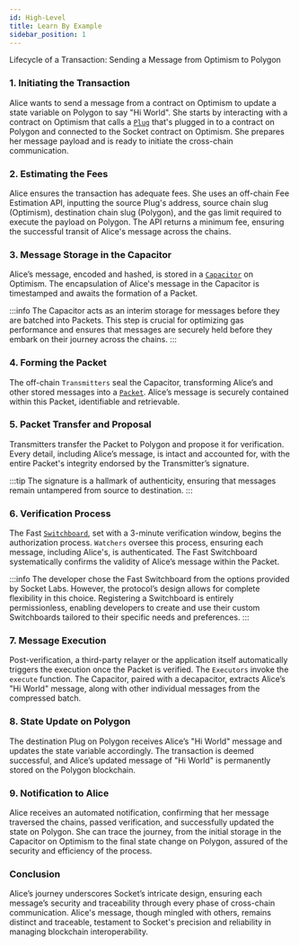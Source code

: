 ```yaml
---
id: High-Level
title: Learn By Example
sidebar_position: 1
---
```


Lifecycle of a Transaction: Sending a Message from Optimism to Polygon

### 1. **Initiating the Transaction**

Alice wants to send a message from a contract on Optimism to update a state variable on Polygon to say "Hi World". She starts by interacting with a contract on Optimism that calls a [`Plug`](./Components/Plugs) that's plugged in to a contract on Polygon and connected to the Socket contract on Optimism. She prepares her message payload and is ready to initiate the cross-chain communication.

### 2. **Estimating the Fees**

Alice ensures the transaction has adequate fees. She uses an off-chain Fee Estimation API, inputting the source Plug's address, source chain slug (Optimism), destination chain slug (Polygon), and the gas limit required to execute the payload on Polygon. The API returns a minimum fee, ensuring the successful transit of Alice's message across the chains.

### 3. **Message Storage in the Capacitor**

Alice’s message, encoded and hashed, is stored in a [`Capacitor`](./Components/Capacitor) on Optimism. The encapsulation of Alice's message in the Capacitor is timestamped and awaits the formation of a Packet.

:::info
The Capacitor acts as an interim storage for messages before they are batched into Packets. This step is crucial for optimizing gas performance and ensures that messages are securely held before they embark on their journey across the chains.
:::

### 4. **Forming the Packet**

The off-chain `Transmitters` seal the Capacitor, transforming Alice’s and other stored messages into a [`Packet`](./Components/Packet). Alice’s message is securely contained within this Packet, identifiable and retrievable.

### 5. **Packet Transfer and Proposal**

Transmitters transfer the Packet to Polygon and propose it for verification. Every detail, including Alice’s message, is intact and accounted for, with the entire Packet's integrity endorsed by the Transmitter’s signature.

:::tip
The signature is a hallmark of authenticity, ensuring that messages remain untampered from source to destination.
:::

### 6. **Verification Process**

The Fast [`Switchboard`](./Components/Switchboard), set with a 3-minute verification window, begins the authorization process. `Watchers` oversee this process, ensuring each message, including Alice's, is authenticated. The Fast Switchboard systematically confirms the validity of Alice’s message within the Packet.

:::info
The developer chose the Fast Switchboard from the options provided by Socket Labs. However, the protocol’s design allows for complete flexibility in this choice. Registering a Switchboard is entirely permissionless, enabling developers to create and use their custom Switchboards tailored to their specific needs and preferences.
:::

### 7. **Message Execution**

Post-verification, a third-party relayer or the application itself automatically triggers the execution once the Packet is verified. The `Executors` invoke the `execute` function. The Capacitor, paired with a decapacitor, extracts Alice’s "Hi World" message, along with other individual messages from the compressed batch.

### 8. **State Update on Polygon**

The destination Plug on Polygon receives Alice’s "Hi World" message and updates the state variable accordingly. The transaction is deemed successful, and Alice’s updated message of "Hi World" is permanently stored on the Polygon blockchain.

### 9. **Notification to Alice**

Alice receives an automated notification, confirming that her message traversed the chains, passed verification, and successfully updated the state on Polygon. She can trace the journey, from the initial storage in the Capacitor on Optimism to the final state change on Polygon, assured of the security and efficiency of the process.

### Conclusion

Alice’s journey underscores Socket’s intricate design, ensuring each message’s security and traceability through every phase of cross-chain communication. Alice's message, though mingled with others, remains distinct and traceable, testament to Socket's precision and reliability in managing blockchain interoperability.
